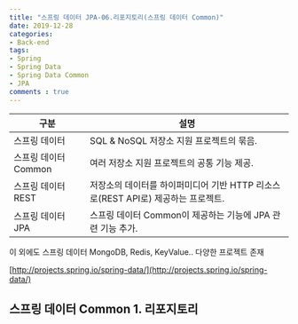 ```yaml
---
title: "스프링 데이터 JPA-06.리포지토리(스프링 데이터 Common)"
date: 2019-12-28
categories: 
- Back-end
tags:
- Spring 
- Spring Data
- Spring Data Common
- JPA
comments : true
---
```



|구분|설명|
|--|--|
|스프링 데이터|SQL & NoSQL 저장소 지원 프로젝트의 묶음.|
|스프링 데이터 Common|여러 저장소 지원 프로젝트의 공통 기능 제공.|
|스프링 데이터 REST|저장소의 데이터를 하이퍼미디어 기반 HTTP 리소스로(REST API로) 제공하는 프로젝트.|
|스프링 데이터 JPA|스프링 데이터 Common이 제공하는 기능에 JPA 관련 기능 추가.|

이 외에도 스프링 데이터 MongoDB, Redis, KeyValue.. 다양한 프로젝트 존재

[http://projects.spring.io/spring-data/](http://projects.spring.io/spring-data/)

## 스프링 데이터 Common 1. 리포지토리
